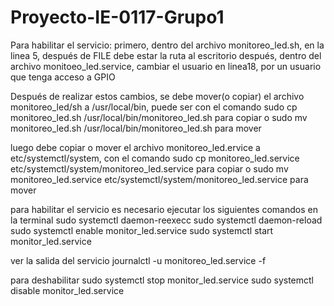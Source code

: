 # Proyecto-IE-0117-Grupo1
Para habilitar el servicio:
primero, dentro  del archivo monitoreo_led.sh, en la linea 5, después de FILE debe estar la ruta al escritorio
después, dentro del archivo monitoeo_led.service, cambiar el usuario en linea18, por un usuario que tenga acceso a GPIO

Después de realizar estos cambios, se debe mover(o copiar) el archivo monitoreo_led/sh a /usr/local/bin, puede ser con el comando 
sudo cp monitoreo_led.sh /usr/local/bin/monitoreo_led.sh para copiar o sudo mv monitoreo_led.sh /usr/local/bin/monitoreo_led.sh para mover

luego debe copiar o mover el archivo monitoreo_led.ervice a etc/systemctl/system, con el comando
sudo cp monitoreo_led.service etc/systemctl/system/monitoreo_led.service para copiar o sudo mv monitoreo_led.service etc/systemctl/system/monitoreo_led.service para mover

para habilitar el servicio es necesario ejecutar los siguientes comandos en la terminal
sudo systemctl daemon-reexecc
sudo systemctl daemon-reload
sudo systemctl enable monitor_led.service 
sudo systemctl start monitor_led.service

ver la salida del servicio
journalctl -u monitoreo_led.service -f

para deshabilitar
sudo systemctl stop monitor_led.service
sudo systemctl disable monitor_led.service
